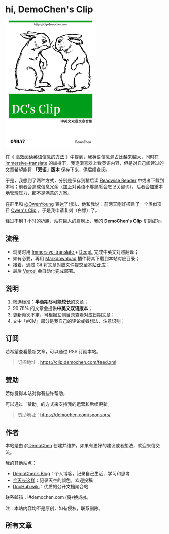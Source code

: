 # hi, DemoChen's Clip

<img src="./cover.jpg" width = "" height = "400" alt="DemoChen's Clip" />

<br/>

在《
<a href="https://demochen.com/posts/111501/" target="_blank">高效阅读英语信息的方法</a>
》中提到，我英语信息源占比越来越大，同时在
<a href="https://github.com/immersive-translate/immersive-translate" target="_blank">Immersive-translate</a>
的加持下，我逐渐喜欢上看英语内容，但是对自己阅读过的文章希望能将
**「双语」版本** 保存下来，供后续查阅。

于是，我想到了两种方式，分别是保存到稍后读
<a href="https://blog.readwise.io/readwise-reading-app/" target="_blank">Readwise
Reader</a>
中或者下载到本地；前者会造成信息冗余（加上对英语不够熟悉会忘记关键词），后者会加重本地管理压力，都不是满意的方案。

在群里和
<a href="https://www.owenyoung.com/about/" target="_blank">@OwenYoung</a>
表达了想法，他和我说：前两天刚好搭建了一个类似项目
<a href="https://clip.owenyoung.com/" target="_blank">Owen's Clip</a>
，于是我申请复刻（白嫖）了。

经过不到 1 小时的折腾，站在巨人的肩膀上，我的 **DemoChen's Clip** 复刻成功。

## 流程

- 浏览时用
  <a href="https://github.com/immersive-translate/immersive-translate" target="_blank">Immersive-translate </a> +  <a href="https://www.deepl.com/translator" target="_blank">DeepL</a> 
  完成中英文对照翻译；
- 如有必要，再用
  <a href="https://github.com/theowenyoung/markdownload" target="_blank">Markdownload</a>
  插件将其下载到本站对应目录；
- 接着，通过 Git
  将文章对应文件提交至<a href="https://github.com/helloChenLei/clip" target="_blank">本站仓库</a>；
- 最后
  <a href="https://vercel.com/" target="_blank">Vercel</a> 会自动化完成部署。

## 说明

1. 筛选标准：**半衰期尽可能较长**的文章；
2. 99.78% 的文章会提供**中英文双语版本**；
3. 更新频次不定，可根据左侧目录查看对应日期文章；
4. 文中「#CM」部分是我自己的评论或者想法，注意识别；

## 订阅

若希望查看最新文章，可以通过 RSS 订阅本站。

> 订阅地址：<a href="https://clip.demochen.com/feed.xml" target="_blank">https://clip.demochen.com/feed.xml</a>


## 赞助

若你觉得本站对你有些许帮助，

可以通过「赞助」的方式来支持我的运营和后续更新。

> 赞助地址：<a href="https://demochen.com/sponsors/" target="_blank">https://demochen.com/sponsors/</a>

## 作者

本站是由 [@DemoChen](https://demochen.com/) 创建并维护，如果有更好的建议或者想法，欢迎来信交流。

我的其他站点：

- [DemoChen’s Blog](https://demochen.com)：个人博客，记录自己生活、学习和思考
- [今天长这样](https://today.demochen.com)：记录天空的颜色，欢迎投稿
- [DocHub.wiki](https://www.dochub.wiki)：优质的公开文档聚合站

联系邮箱：i#demochen.com (将`#`换成`@`)。

注：本站内容均不是原创，如有侵权，联系删除。


## 所有文章

<!-- Table of Content-->